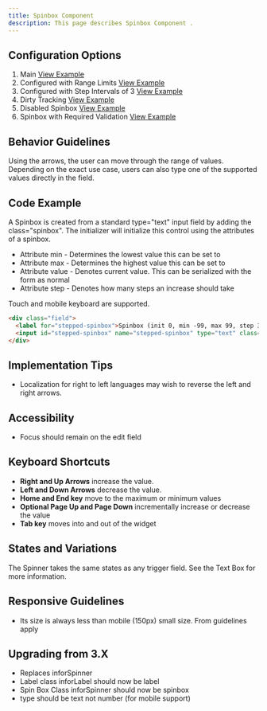 ```yaml
---
title: Spinbox Component 
description: This page describes Spinbox Component .
---
```


## Configuration Options

1. Main [View Example](../components/spinbox/example-index)
2. Configured with Range Limits [View Example](../components/spinbox/example-range-limits)
3. Configured with Step Intervals of 3 [View Example](../components/spinbox/example-stepped-intervals)
4. Dirty Tracking [View Example](../components/spinbox/example-dirty-tracking)
5. Disabled Spinbox [View Example](../components/spinbox/example-disabled)
5. Spinbox with Required Validation [View Example](../components/spinbox/example-validation)

## Behavior Guidelines

Using the arrows, the user can move through the range of values. Depending on the exact use case, users can also type one of the supported values directly in the field.

## Code Example

A Spinbox is created from a standard type="text" input field by adding the class="spinbox". The initializer will initialize this control using the attributes of a spinbox.

- Attribute min - Determines the lowest value this can be set to
- Attribute max - Determines the highest value this can be set to
- Attribute value - Denotes current value. This can be serialized with the form as normal
- Attribute step - Denotes how many steps an increase should take

Touch and mobile keyboard are supported.

```html
<div class="field">
  <label for="stepped-spinbox">Spinbox (init 0, min -99, max 99, step 3)</label>
  <input id="stepped-spinbox" name="stepped-spinbox" type="text" class="spinbox" min="-99" max="99" value="0" step="3"/>
</div>
```

## Implementation Tips

- Localization for right to left languages may wish to reverse the left and right arrows.

## Accessibility

- Focus should remain on the edit field

## Keyboard Shortcuts

- **Right and Up Arrows** increase the value.
- **Left and Down Arrows** decrease the value.
- **Home and End key** move to the maximum or minimum values
- **Optional Page Up and Page Down** incrementally increase or decrease the value
- **Tab key** moves into and out of the widget

## States and Variations

The Spinner takes the same states as any trigger field. See the Text Box for more information.

## Responsive Guidelines

- Its size is always less than mobile (150px) small size. From guidelines apply

## Upgrading from 3.X

- Replaces inforSpinner
- Label class inforLabel should now be label
- Spin Box Class inforSpinner should now be spinbox
- type should be text not number (for mobile support)
